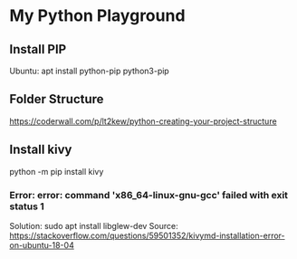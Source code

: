 # My Python Playground


## Install PIP
Ubuntu: apt install python-pip python3-pip


## Folder Structure
https://coderwall.com/p/lt2kew/python-creating-your-project-structure

## Install kivy
python -m pip install kivy

### Error: error: command 'x86_64-linux-gnu-gcc' failed with exit status 1
Solution: sudo apt install libglew-dev
Source: https://stackoverflow.com/questions/59501352/kivymd-installation-error-on-ubuntu-18-04
